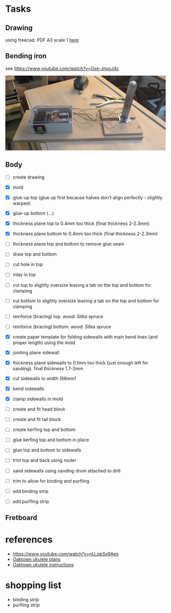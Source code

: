 # Tasks

## Drawing

using freecad. PDF A3 scale 1 [here](./ukulele-A3_drawing.pdf)

## Bending iron

see https://www.youtube.com/watch?v=Oxe-JnyoJ4c

![photo](photos/bending-iron.png)

##  Body

* [ ] create drawing
* [x] mold

* [x] glue-up top (glue up first because halves don't align perfectly - slightly warped)
* [x] glue-up bottom (...)


* [x] thickness plane top to 0.4mm too thick (final thickness 2-2.3mm)
* [x] thickness plane bottom to 0.4mm too thick (final thickness 2-2.3mm)


* [ ] thickness plane top and bottom to remove glue seam

* [ ] draw top and bottom
* [ ] cut hole in top
* [ ] inlay in top

* [ ] cut top to slightly oversize leaving a tab on the top and bottom for clamping
* [ ] cut bottom to slightly oversize leaving a tab on the top and bottom for clamping

* [ ] reinforce (bracing) top. wood: Sitka spruce
* [ ] reinforce (bracing) bottom. wood: Sitka spruce

* [x] create paper template for folding sidewalls with main bend lines (and proper length) using the mold
* [x] jointing plane sidewall
* [x] thickness plane sidewalls to 0.1mm too thick (just enough left for sanding). final thickness 1.7-2mm
* [x] cut sidewalls to width (66mm)
* [x] bend sidewalls
* [x] clamp sidewalls in mold

* [ ] create and fit head block
* [ ] create and fit tail block

* [ ] create kerfing top and bottom
* [ ] glue kerfing top and bottom in place

* [ ] glue top and bottom to sidewalls
* [ ] trim top and back using router
* [ ] sand sidewalls using sanding drum attached to drill

* [ ] trim to allow for binding and purfling
* [ ] add binding strip
* [ ] add purfling strip

## Fretboard



# references

* https://www.youtube.com/watch?v=nU_pkSx9Aes
* [Oaktown ukulele plans](https://www.oaktownstrings.com/free-instrument-plans)
* [Oaktown ukulele instructions](https://www.oaktownstrings.com/construction)

# shopping list

* binding strip
* purfling strip
